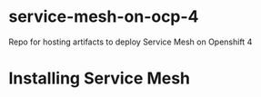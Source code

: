 # service-mesh-on-ocp-4
Repo for hosting artifacts to deploy Service Mesh on Openshift 4 

# Installing Service Mesh
